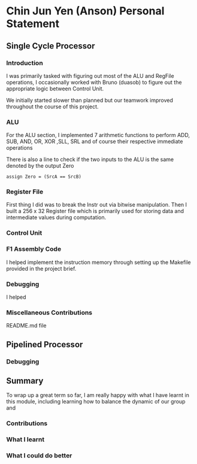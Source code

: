 # Chin Jun Yen (Anson) Personal Statement 

## Single Cycle Processor 

### Introduction
I was primarily tasked with figuring out most of the ALU and RegFile operations, I occasionally worked with Bruno (duasob) to figure out the appropriate logic between Control Unit.

We initially started slower than planned but our teamwork improved throughout the course of this project. 

### ALU 
For the ALU section, I implemented 7 arithmetic functions to perform ADD, SUB, AND, OR, XOR ,SLL, SRL and of course their respective immediate operations

There is also a line to check if the two inputs to the ALU is the same denoted by the output Zero
```
assign Zero = (SrcA == SrcB)
```

### Register File
First thing I did was to break the Instr out via bitwise manipulation. Then I built a 256 x 32 Register file which is primarily used for storing data and intermediate values during computation. 

### Control Unit 



### F1 Assembly Code 
I helped implement the instruction memory through setting up the Makefile provided in the project brief. 


### Debugging 
I helped 

### Miscellaneous Contributions
README.md file 


## Pipelined Processor



### Debugging



## Summary
To wrap up a great term so far, I am really happy with what I have learnt in this module, including learning how to balance the dynamic of our group and 

### Contributions 




### What I learnt 


### What I could do better 

